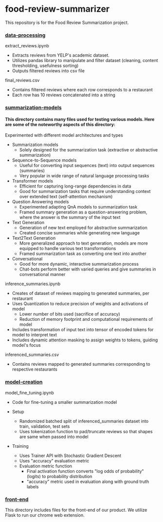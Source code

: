 # food-review-summarizer

This repository is for the Food Review Summarization project.


### <u> data-processing </u>

extract_reviews.ipynb
* Extracts reviews from YELP's academic dataset. 
* Utilizes pandas library to manipulate and filter dataset (cleaning, content thresholding, usefulness sorting)
* Outputs filtered reviews into csv file

final_reviews.csv
* Contains filtered reviews where each row corresponds to a restaurant
* Each row has 10 reviews concatenated into a string


### <u> summarization-models </u>

#### This directory contains many files used for testing various models. Here are some of the noteworthy aspects of this directory:

Experimented with different model architectures and types
* Summarization models
    * Solely designed for the summarization task (extractive or abstractive summarization)
* Sequence-to-Sequence models
    * Useful for converting input sequences (text) into output sequences (summaries)
    * Very popular in wide range of natural language processing tasks
* Transformer models
    * Efficient for capturing long-range dependencies in data
    * Good for summarization tasks that require understanding context over extended text (self-attention mechanism)
* Question Answering models
    * Experimented adapting QnA models to summarization task
    * Framed summary generation as a question-answering problem, where the answer is the summary of the input text
* Text Generation
    * Generation of new text employed for abstractive summarization
    * Created concise summaries while generating new language
* Text2Text Generation
    * More generalized approach to text generation, models are more equipped to handle various text transformations
    * Framed summarization task as converting one text into another
* Conversational
    * Good for more dynamic, interactive summarization process
    * Chat-bots perform better with varied queries and give summaries in conversational manner

inference_summaries.ipynb
* Creates of dataset of reviews mapping to generated summaries, per restaurant
* Uses Quantization to reduce precision of weights and activations of model
    * Lower number of bits used (sacrifice of accuracy)
    * Reduction of memory footprint and computational requirements of model
* Includes transformation of input text into tensor of encoded tokens for model to interpret text
* Includes dynamic attention masking to assign weights to tokens, guiding model's focus

inferenced_summaries.csv
* Contains reviews mapped to generated summaries corresponding to respective restaurants



### <u> model-creation </u>

model_fine_tuning.ipynb
* Code for fine-tuning a smaller summarization model

* Setup
    * Randomized batched split of inferenced_summaries dataset into train, validation, test sets
    * Uses tokenization function to pad/truncate reviews so that shapes are same when passed into model

* Training
    * Uses Trainer API with Stochastic Gradient Descent
    * Uses "accuracy" evaluation metric
    * Evaluation metric function
        * Final activation function converts "log odds of probability" (logits) to probability distribution
        * "accuracy" metric used in evaluation along with ground truth labels


### <u> front-end </u>

This directory includes files for the front-end of our product. We utilize Flask to run our chrome web extension.

